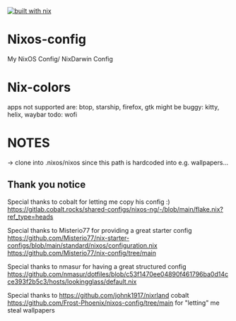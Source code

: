 [![built with nix](https://builtwithnix.org/badge.svg)](https://builtwithnix.org)

# Nixos-config
My NixOS Config/ NixDarwin Config

# Nix-colors
apps not supported are: btop, starship, firefox, gtk
might be buggy: kitty, helix, waybar
todo: wofi

# NOTES
-> clone into .nixos/nixos since this path is hardcoded into e.g. wallpapers...

## Thank you notice

Special thanks to cobalt for letting me copy his config :)
https://gitlab.cobalt.rocks/shared-configs/nixos-ng/-/blob/main/flake.nix?ref_type=heads

Special thanks to Misterio77 for providing a great starter config
https://github.com/Misterio77/nix-starter-configs/blob/main/standard/nixos/configuration.nix
https://github.com/Misterio77/nix-config/tree/main

Special thanks to nmasur for having a great structured config
https://github.com/nmasur/dotfiles/blob/c53f1470ee04890f461796ba0d14cce393f2b5c3/hosts/lookingglass/default.nix

Special thanks to 
https://github.com/johnk1917/nixrland
cobalt
https://github.com/Frost-Phoenix/nixos-config/tree/main
for "letting" me steal wallpapers
